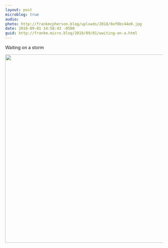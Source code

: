 ```yaml
---
layout: post
microblog: true
audio: 
photo: http://frankmcpherson.blog/uploads/2018/8ef0bc44e0.jpg
date: 2018-09-01 14:58:43 -0500
guid: http://frankm.micro.blog/2018/09/01/waiting-on-a.html
---
```

Waiting on a storm

<img src="http://frankmcpherson.blog/uploads/2018/8ef0bc44e0.jpg" width="600" height="600" />
